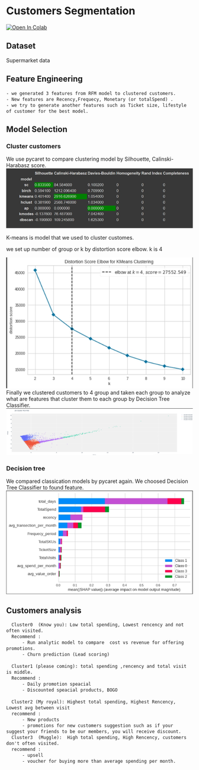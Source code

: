 # Customers Segmentation
[![Open In Colab](https://colab.research.google.com/assets/colab-badge.svg)](https://colab.research.google.com/drive/1JBp6prBkEHkuhLXy3evg5pcJvHFXW6bt#scrollTo=S0MqcsQoLWZ3)
 ## Dataset 
 Supermarket data 
 
 ## Feature Engineering
    - we generated 3 features from RFM model to clustered customers. 
    - New features are Recency,Frequecy, Monetary (or totalSpend) .
    - we try to generate another features such as Ticket size, lifestyle of customer for the best model.
   
 
## Model Selection

### Cluster customers
    
  We use pycaret to compare clustering model by Silhouette, Calinski-Harabasz score.
![alt tag](https://github.com/PBussara/BADS7105/blob/main/02%20Customer%20Segmentation/compare_clustering_models.jpg)
  
  K-means is model that we used to cluster customes.
  
  we set up number of group or k by distortion score elbow. k is 4 
  
![alt tag](https://github.com/PBussara/BADS7105/blob/main/02%20Customer%20Segmentation/distortion_score.jpg)
  Finally we clustered customers to 4 group and taken each group to analyze what are features that cluster them to each group by Decision Tree Classifier.  
![alt tag](https://github.com/PBussara/BADS7105/blob/main/02%20Customer%20Segmentation/K_means_pca.jpg)
  
### Decision tree
 We compared classication models by pycaret again. We choosed Decision Tree Classifier to found feature.
![alt tag](https://github.com/PBussara/BADS7105/blob/main/02%20Customer%20Segmentation/decisiontree_features.jpg)
 
 
 ## Customers analysis
 
      Cluster0  (Know you): Low total spending, Lowest rencency and not often visited. 
      Recommend :
          - Run analytic model to compare  cost vs revenue for offering promotions.
          - Churn prediction (Lead scoring)
 
      Cluster1 (please coming): total spending ,rencency and total visit is middle.
      Recommend :
          - Daily promotion speacial
          - Discounted speacial products, BOGO
          
      Cluster2 (My royal): Highest total spending, Highest Rencency, Lowest avg between visit 
      recommend :
          - New products
          - promotions for new customers suggestion such as if your suggest your friends to be our members, you will receive discount.
      Cluster3  (Muggle):  High total spending, High Rencency, customers don't often visited.
      recommend :
          - upsell 
          - voucher for buying more than average spending per month.




 
 
    
